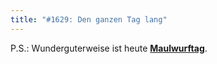 ```yaml
---
title: "#1629: Den ganzen Tag lang"
---
```


P.S.:
Wunderguterweise ist heute <a href="http://www.fonflatter.de/kalender"><strong>Maulwurftag</strong></a>.
